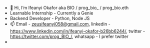 - 👋 Hi, I’m Ifeanyi Okafor aka BIO / prog_bio_ / prog_bio.eth
- Learnable Internship - Currently a Genie
- Backend Developer - Python, Node JS
- 📫 Email - zeusifeanyi058@gmail.com, linkedin - https://www.linkedin.com/in/ifeanyi-okafor-b26bb6244/, twitter - https://twitter.com/prog_BIO_/, whatsapp - I prefer twitter
- 

<!---
Okafor-Ifeanyi/Okafor-Ifeanyi is a ✨ special ✨ repository because its `README.md` (this file) appears on your GitHub profile.
You can click the Preview link to take a look at your changes.
--->
